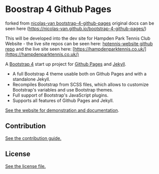 
# Boostrap 4 Github Pages

forked from [nicolas-van bootstrap-4-github-pages](https://github.com/nicolas-van/bootstrap-4-github-pages)
original docs can be seen here (https://nicolas-van.github.io/bootstrap-4-github-pages/)

This will be developed into the dev site for Hampden Park Tennis Club Website - the live site repos can be seen here:
[hptennis-website github repo](https://github.com/hptennis/hptennis-website) and the live site seen here: [https://hampdenparktennis.co.uk/](https://hampdenparktennis.co.uk/)

A [Bootstrap 4](https://getbootstrap.com/) start up project for [Github Pages](https://pages.github.com/) and [Jekyll](https://jekyllrb.com/).

* A full Bootstrap 4 theme usable both on Github Pages and with a standalone Jekyll.
* Recompiles Bootstrap from SCSS files, which allows to customize Bootstrap's variables and use Bootstrap themes.
* Full support of Bootstrap's JavaScript plugins.
* Supports all features of Github Pages and Jekyll.

[See the website for demonstration and documentation](https://grant-hp.github.io/hp-website-dev/).

## Contribution

[See the contribution guide.](./CONTRIBUTING.md)

## License

[See the license file.](./LICENSE.md)
